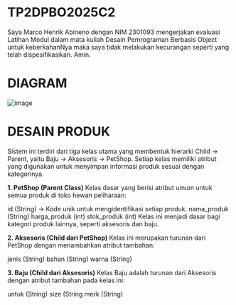 # TP2DPBO2025C2

Saya Marco Henrik Abineno dengan NIM 2301093 mengerjakan evaluasi Latihan Modul dalam mata kuliah Desain Pemrograman Berbasis Object untuk keberkahanNya maka saya tidak melakukan kecurangan seperti yang telah dispesifikasikan. Amin.

# DIAGRAM
  
![image](https://github.com/user-attachments/assets/8fdab942-8331-4ff3-aef8-c3556900b041)

# DESAIN PRODUK

Sistem ini terdiri dari tiga kelas utama yang membentuk hierarki Child → Parent, yaitu Baju → Aksesoris → PetShop. Setiap kelas memiliki atribut yang digunakan untuk menyimpan informasi produk sesuai dengan kategorinya.

**1. PetShop (Parent Class)**
Kelas dasar yang berisi atribut umum untuk semua produk di toko hewan peliharaan:

id (String) → Kode unik untuk mengidentifikasi setiap produk.
nama_produk (String)
harga_produk (int)
stok_produk (int)
Kelas ini menjadi dasar bagi kategori produk lainnya, seperti aksesoris dan baju.

**2. Aksesoris (Child dari PetShop)**
Kelas ini merupakan turunan dari PetShop dengan menambahkan atribut tambahan:

jenis (String)
bahan (String)
warna (String)
  
**3. Baju (Child dari Aksesoris)**
Kelas Baju adalah turunan dari Aksesoris dengan atribut tambahan pada kelas ini:

untuk (String)
size (String
merk (String)

